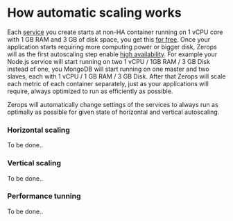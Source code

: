 # How automatic scaling works

Each [service]() you create starts at non-HA container running on 1 vCPU core with 1 GB RAM and 3 GB of disk space, you get this [for free](). Once your application starts requiring more computing power or bigger disk, Zerops will as the first autoscaling step enable [high availability](). For example your Node.js service will start running on two 1 vCPU / 1GB RAM / 3 GB Disk instead of one, you MongoDB will start running on one master and two slaves, each with 1 vCPU / 1 GB RAM / 3 GB Disk. After that Zerops will scale each metric of each container separately, just as your applications will require, always optimized to run as efficiently as possible.

Zerops will automatically change settings of the services to always run as optimally as possible for given state of horizontal and vertical autoscaling.

### Horizontal scaling

To be done..

### Vertical scaling

To be done..

### Performance tunning

To be done..
